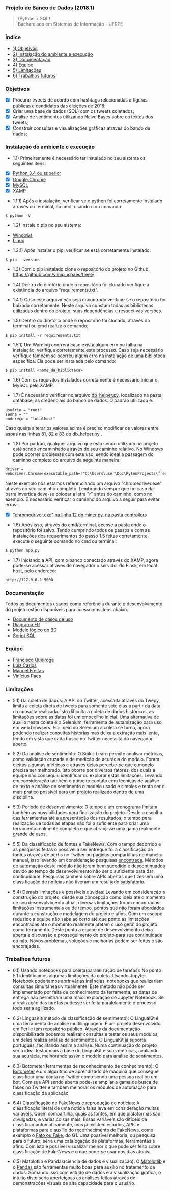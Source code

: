 ### Projeto de Banco de Dados (2018.1)
> (Python + SQL) <br>
>Bacharelado em Sistemas de Informação - UFRPE <br>

### Índice
  * [1) Objetivos](https://github.com/viiniciuspaes/freely/blob/master/README.md#objetivos)
  * [2) Instalação do ambiente e execução](https://github.com/viiniciuspaes/freely/blob/master/README.md#instala%C3%A7%C3%A3o-do-ambiente-e-execu%C3%A7%C3%A3o)
  * [3) Documentação](https://github.com/viiniciuspaes/freely/blob/master/README.md#documenta%C3%A7%C3%A3o)
  * [4) Equipe](https://github.com/viiniciuspaes/freely/blob/master/README.md#equipe)
  * [5) Limitações](https://github.com/viiniciuspaes/freely/blob/master/README.md#limita%C3%A7%C3%B5es)
  * [6) Trabalhos futuros](https://github.com/viiniciuspaes/freely/blob/master/README.md#trabalhos-futuros)
  
### Objetivos

- [x] Procurar tweets de acordo com hashtags relacionadas à figuras públicas e candidatos das eleições de 2018;
- [x] Criar uma base de dados (SQL) com os tweets coletados;
- [X] Análise de sentimentos utilizando Naive Bayes sobre os textos dos tweets;
- [x] Construir consultas e visualizações gráficas através do bando de dados;  

### Instalação do ambiente e execução

* 1.1) Primeiramente é necessário ter instalado no seu sistema os seguintes itens:

- [x] [Python 3.4 ou superior](https://www.python.org/downloads/)
- [x] [Google Chrome](https://www.google.com/chrome/)
- [x] [MySQL](https://www.mysql.com/)
- [x] [XAMP](https://www.apachefriends.org/pt_br/index.html)
* 1.1.1) Após a instalação, verificar se o python foi corretamente instalado através do terminal, ou cmd, usando o do comando:
```
$ python -V
```

* 1.2) Instale o pip no seu sistema:

- [Windows](https://stackoverflow.com/questions/4750806/how-do-i-install-pip-on-windows)
- [Linux](https://www.tecmint.com/install-pip-in-linux/)

* 1.2.1) Após instalar o pip, verificar se está corretamente instalado:
```
$ pip --version
``` 
* 1.3) Com o pip instalado clone o repositório do projeto no Github: https://github.com/viiniciuspaes/freely

* 1.4) Dentro do diretório onde o repositório foi clonado verifique a existência do arquivo "requirements.txt".

* 1.4.1) Caso este arquivo não seja encontrado verificar se o repositório foi baixado corretamente. Neste arquivo constam todas as bibliotecas utilizadas dentro do projeto, suas dependências e respectivas versões.

* 1.5) Dentro do diretório onde o repositório foi clonado, através do terminal ou cmd realize o comando:
```
$ pip install -r requirements.txt
``` 
* 1.5.1) Um Warning ocorrerá caso exista algum erro ou falha na instalação, verifique corretamente este processo. Caso seja necessário verifique também se ocorreu algum erro na instalação de uma biblioteca específica. Ela pode ser instalada pelo comando:
```
$ pip install <nome_da_biblioteca>
``` 
* 1.6) Com os requisitos instalados corretamente é necessário iniciar o MySQL pelo XAMP.

* 1.7) É necessário verificar no arquivo [db_helper.py](https://github.com/viiniciuspaes/freely/blob/master/database/db_helper.py), localizado na pasta database, as credênciais do banco de dados. O padrão utilizado é:
```
usuário = "root"
senha = ""
endereço = "localhost"
```
Caso queira alterar os valores acima é preciso modificar os valores entre aspas nas linhas 81, 82 e 83 do db_helper.py .

* 1.8) Por padrão, qualquer arquivo que está sendo utilizado no projeto está sendo encaminhado através do seu caminho relativo. No Windows pode ocorrer problemas com este uso, sendo ideal a passagem do caminho completo do arquivo da seguinte maneira:
```
driver = webdriver.Chrome(executable_path=r"C:\Users\user\Doc\PytonProjects\freely\controllers\chromedriver.exe")
```
Neste exemplo nós estamos referenciando um arquivo "chromedriver.exe" através do seu caminho completo. Lembrando sempre que no caso da barra invertida deve-se colocar a letra "r" antes do caminho, como no exemplo. É necessário verificar o caminho do arquivo a seguir para evitar erros:

-[x] ["chromedriver.exe" na linha 12 do miner.py, na pasta controllers](https://github.com/viiniciuspaes/freely/blob/master/controllers/miner.py)

* 1.6) Após isso, através do cmd/terminal, acesse a pasta onde o repositório foi salvo. Tendo cumprindo todos os passos e com as instalações dos requerimentos do passo 1.5 feitas corretamente, execute o seguinte comando no cmd ou terminal:
```
$ python app.py
``` 
* 1.7) Iniciando a API, com o banco conectado através do XAMP, agora pode-se acessar através do navegador o servidor do Flask, em local host, pelo endereço:
```
http://127.0.0.1:5000
```


### Documentação

Todos os documentos usados como referência durante o desenvolvimento do projeto estão disponíveis para acesso nos itens abaixo.

* [Documento de casos de uso](https://drive.google.com/open?id=1NjK3JTpw0MjimRbSNqUANL1y-j7juYI8)
* [Diagrama ER](https://drive.google.com/open?id=1nxWzu9YhKJBV49E34CKFyUv0M9RZIgsg)
* [Modelo lógico do BD](https://drive.google.com/open?id=1H8sDyxHKJmePFIiRZaIDT7AZJmGPhIbj)
* [Script SQL](https://drive.google.com/open?id=1N5iPoI7fup40Db_rS4G7J3tRTofpuc9l)

### Equipe

- [Francisco Queiroga](https://github.com/chicoqueiroga)<br>
- [Luiz Carlos](https://github.com/xRuisux)<br>
- [Manoel Freitas](https://github.com/manoelfneto)<br>
- [Vinícius Paes](https://github.com/viiniciuspaes)<br>

### Limitações

* 5.1) Da coleta de dados:
A API do Twitter, acessada através do Twepy, limita a coleta direta de tweets para somente sete dias a partir da data da consulta realizada. Isto dificulta a coleta de dados históricos, as limitações sobre as datas foi um empecilho inicial. Uma alternativa de auxílio nesta coleta é o Selenium, ferramenta de autamização para uso em web browsers. Por meio do Selenium a coleta se torna, agora podendo realizar consultas histórias mas deixa a extração mais lenta, tendo em vista que cada busca no Twitter necessita do navegador aberto.

* 5.2) Da análise de sentimento:
O Scikit-Learn permite analisar métricas, como validação cruzada e de medição de acurácia do modelo. Foram eleitas algumas métricas e através delas percebe-se que o modelo precisa ser melhorado. Isto ocorre por diversos fatores, dos quais a equipe não conseguiu identificar ou explorar estas limitações. Levando em consideração também o primeiro contato com técnicas de análise de texto e análise de sentimento o modelo usado é simples e tenta ser o mais prático possível para um projeto realizado dentro de uma disciplina.
 
* 5.3) Período de desenvolvimento:
O tempo e um cronograma limitam também as possibilidades para finalização do projeto. Desde a escolha das ferramentas até a apresentação dos resultados, o tempo para realização de todas as etapas não foi o suficiente para criar uma ferramenta realmente completa e que abranjisse uma gama realmente grande de usos.

* 5.5) Da classificação de fontes e FakeNews:
Com o tempo decorrido e as pesquisas feitas o possível a ser entregue foi a classificação de fontes através de perfis no Twitter ou páginas compartilhas de maneira manual, isso levando em consideração pesquisas [encontrada](https://arxiv.org/pdf/1712.05999.pdf). Métodos de automação deste módulo não foram bem sucedido e descontinuados devido ao tempo de desenvolvimento não ser o suficiente para dar continuidade. Pesquisas também sobre APIs abertas que fizessem uma classificação de  notícias não tiveram um resultado satisfatório.

* 5.4) Demais limitações e possíveis dúvidas:
Levando em consideração a construção do projeto, desde sua concepção como ideia até o momento de seu desenvolvimento atual, diversas limitações foram encontradas: limitações instrumentais ou de tempo, pontos que não foram abordados durante a construção e modelagem do projeto e afins. Com um escopo reduzido a equipe não sabe ao certo até que ponto as limitações encontradas até o momento realmente afetam o uso geral do projeto como ferramenta. Deste ponto a equipe de desenvolvimento deixa aberta a discussão e prosseguimento do projeto para sua continuidade ou não. Novos problemas, soluções e melhorias podem ser feitas e são encorajadas.

### Trabalhos futuros

* 6.1) Usando notebooks para coleta(paralelização de tarefas):
No ponto 5.1 identificamos algumas limitações da coleta. Usando Jupyter Notebook poderíamos abrir várias intâncias, notebooks que realizariam consultas simultâneas virtualmente. Este método não pôde ser implementado por falta de conhecimento da ferramenta, as datas de entrega não permitiram uma maior exploração do Jupyter Notebook. Se a realização das tarefas pudesse ser feita paralelamente o processo todo seria agilizado.

* 6.2) LinguaKit(método de classificação de sentimento):
O LinguaKit é uma ferramenta de análise multilinguagem. É um projeto desenvolvido em Perl e tem repositório [público](https://github.com/citiususc/Linguakit). Através da documentação disponibilizada podemos realizar consultas e testar os seus módulos, um deles realiza análise de sentimentos. O LinguaKit já suporta português, facilitando assim a análise. Numa continuação do projeto seria ideal testar mais a base do LinguaKit e suas métricas, avaliando sua acurácia, melhorando assim o modelo para análise de sentimentos.

* 6.3) Botometer(ferramentas de reconhecimento de conhecimento):
O [Botometer](https://botometer.iuni.iu.edu/#!/) é um algoritmo de aprendizado de máquina que consegue classificar uma conta no Twitter como sendo uma pessoa real ou um bot. Com sua API sendo aberta pode-se ampliar a gama de busca de fakes no Twitter e também melhorar os módulos de automação para classificação da aplicação.

* 6.4) Classificação de FakeNews e reprodução de notícias:
A classificação literal de uma notícia falsa leva em consideração muitas variáveis. Quem compartilha, quais as fontes, em que plataformas são divulgadas, e várias coisas mais. Essas variáveis são difíceis de classificar automaticamente, mas já existem estudos, APIs e plataformas para o auxílio do reconhecimento de FakeNews, como exemplo o [Fato ou Fake](https://g1.globo.com/fato-ou-fake/), do G1. Uma possível melhoria, ou pesquisa para o futuro, seria uma catalogação de plataformas, ferramentas e afins. Com isto é possível visualizar melhor o que pode ser feito sobre classificação de FakeNews e o que pode-se usar nos dias atuais.

* 6.5) Matplotlib e Pandas(ciência de dados e visualização):
O [Matplotlib](https://matplotlib.org/) e o [Pandas](https://pandas.pydata.org/) são ferramentas muito boas para auxílio no tratamento de dados. Somando isso com estudo de dados e a visualização gráfica, o intuito disto seria aperfeiçoas as análises feitas através de demonstrações visuais de alta capacidade para o usuário.
